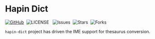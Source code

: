 # Hapin Dict

[![GitHub](https://img.shields.io/badge/GtHub-hapin--dict-lightgrey)](https://github.com/ha-pin/hapin-dict)&nbsp;
![LICENSE](https://img.shields.io/github/license/ha-pin/hapin-dict) &nbsp;
![Issues](https://img.shields.io/github/issues/ha-pin/hapin-dict)&nbsp;
![Stars](https://img.shields.io/github/stars/ha-pin/hapin-dict)&nbsp;
![Forks](https://img.shields.io/github/forks/ha-pin/hapin-dict)

`hapin-dict` project has driven the IME support for thesaurus conversion.
